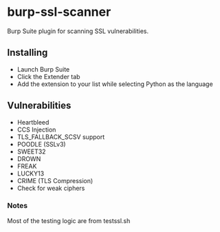 # burp-ssl-scanner
Burp Suite plugin for scanning SSL vulnerabilities.

## Installing

- Launch Burp Suite
- Click the Extender tab
- Add the extension to your list while selecting Python as the language

## Vulnerabilities

- Heartbleed
- CCS Injection
- TLS_FALLBACK_SCSV support
- POODLE (SSLv3)
- SWEET32
- DROWN
- FREAK
- LUCKY13
- CRIME (TLS Compression)
- Check for weak ciphers

### Notes

Most of the testing logic are from testssl.sh
